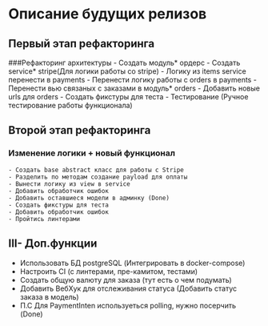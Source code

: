 # Описание будущих релизов
## Первый этап рефакторинга
###Рефакторинг архитектуры
    - Создать модуль* ордерс
    - Создать service* stripe(Для логики работы со stripe) 
    - Логику из items service перенести в payments
    - Перенести логику работы с orders в payments
    - Перенести вью связаных с заказами в модуль* orders
    - Добавить новые urls для orders
    - Создать фикстуры для теста 
    - Тестирование (Ручное тестирование работы функционала)

## Второй этап рефакторинга
### Изменение логики + новый функционал
    - Создать base abstract класс для работы с Stripe
    - Разделить по методам создание payload для оплаты
    - Вынести логику из view в service
    - Добавить обработчик ошибок
    - Добавить оставшиеся модели в админку (Done)
    - Создать фикстуры для теста
    - Добавить обработчик ошибок
    - Пройтись линтерами

## III- Доп.функции
- Использовать БД postgreSQL (Интегрировать в docker-compose)
- Настроить CI (с линтерами, пре-камитом, тестами)
- Создать общую валюту для заказа (тут есть о чем подумать)
- Добавить ВебХук для отслеживания статуса (Добавить статус заказа в модель) 
- П.С Для PaymentInten используеться polling, нужно посерчить (Done)
